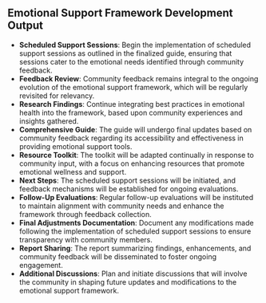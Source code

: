 

## Emotional Support Framework Development Output

- **Scheduled Support Sessions**: Begin the implementation of scheduled support sessions as outlined in the finalized guide, ensuring that sessions cater to the emotional needs identified through community feedback.
- **Feedback Review**: Community feedback remains integral to the ongoing evolution of the emotional support framework, which will be regularly revisited for relevancy.
- **Research Findings**: Continue integrating best practices in emotional health into the framework, based upon community experiences and insights gathered.
- **Comprehensive Guide**: The guide will undergo final updates based on community feedback regarding its accessibility and effectiveness in providing emotional support tools.
- **Resource Toolkit**: The toolkit will be adapted continually in response to community input, with a focus on enhancing resources that promote emotional wellness and support.
- **Next Steps**: The scheduled support sessions will be initiated, and feedback mechanisms will be established for ongoing evaluations.
- **Follow-Up Evaluations**: Regular follow-up evaluations will be instituted to maintain alignment with community needs and enhance the framework through feedback collection.
- **Final Adjustments Documentation**: Document any modifications made following the implementation of scheduled support sessions to ensure transparency with community members.
- **Report Sharing**: The report summarizing findings, enhancements, and community feedback will be disseminated to foster ongoing engagement.
- **Additional Discussions**: Plan and initiate discussions that will involve the community in shaping future updates and modifications to the emotional support framework.